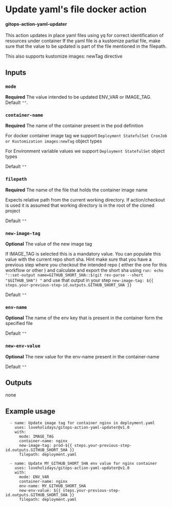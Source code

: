 # Update yaml's file docker action
#### gitops-action-yaml-updater

This action updates in place yaml files using yq for correct identification of resources under container
If the yaml file is a kustomize partial file, make sure that the value to be updated is part of the file mentioned in the filepath.

This also supports kustomize images: newTag directive

## Inputs
### `mode`
**Required** The value intended to be updated ENV_VAR or IMAGE_TAG. Default `""`.
### `container-name`
**Required** The name of the container present in the pod definition

For docker container image tag we support
`Deployment StatefulSet CronJob or Kustomization images:newTag` object types

For Environment variable values we support
`Deployment StatefulSet` object types

Default `""`
### `filepath`
**Required** The name of the file that holds the container image name

Expects relative path from the current working directory. 
If action/checkout is used it is assumed that working directory is in the root of the cloned project

 Default `""`
### `new-image-tag`
**Optional** The value of the new image tag

If IMAGE_TAG is selected this is a mandatory value. 
You can populate this value with the current repo short sha.
Hint make sure that you have a previous step where you checkout the intended repo ( either the one for this workflow or other )
and calculate and export the short sha using 
`run: echo "::set-output name=GITHUB_SHORT_SHA::$(git rev-parse --short "$GITHUB_SHA") "` and use that output in your step
`new-image-tag: ${{ steps.your-previous-step-id.outputs.GITHUB_SHORT_SHA }}`
 
 Default `""`
### `env-name`
**Optional** The name of the env key that is present in the container form the specified file 

Default `""`

### `new-env-value`
**Optional** The new value for the env-name present in the container-name
 
Default `""`


## Outputs
none

## Example usage

      - name: Update image tag for container nginx in deployment.yaml
        uses: loveholidays/gitops-action-yaml-updater@v1.0
        with:
          mode: IMAGE_TAG
          container-name: nginx
          new-image-tag: prod-${{ steps.your-previous-step-id.outputs.GITHUB_SHORT_SHA }}
          filepath: deployment.yaml

      - name: Update MY_GITHUB_SHORT_SHA env value for nginx container
        uses: loveholidays/gitops-action-yaml-updater@v1.0
        with:
          mode: ENV_VAR
          container-name: nginx
          env-name: MY_GITHUB_SHORT_SHA
          new-env-value: ${{ steps.your-previous-step-id.outputs.GITHUB_SHORT_SHA }}
          filepath: deployment.yaml